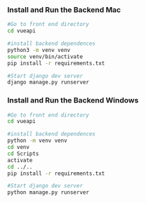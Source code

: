 ### Install and Run the Backend Mac

```bash
#Go to front end directory
cd vueapi

#install backend dependences
python3 -m venv venv
source venv/bin/activate
pip install -r requirements.txt

#Start django dev server
django manage.py runserver

```

### Install and Run the Backend Windows

```bash
#Go to front end directory
cd vueapi

#install backend dependences
python -m venv venv
cd venv
cd Scripts
activate
cd ../..
pip install -r requirements.txt

#Start django dev server
python manage.py runserver

```